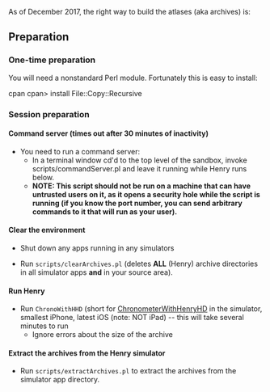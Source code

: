 As of December 2017, the right way to build the atlases (aka archives) is:

## Preparation

### One-time preparation

You will need a nonstandard Perl module.  Fortunately this is easy to install:

cpan
cpan> install File::Copy::Recursive

### Session preparation

#### Command server (times out after 30 minutes of inactivity)

* You need to run a command server:
    * In a terminal window cd'd to the top level of the sandbox, invoke scripts/commandServer.pl and leave it running while Henry runs below.
    * **NOTE: This script should not be run on a machine that can have untrusted users on it, as it opens a security hole while the script
      is running (if you know the port number, you can send arbitrary commands to it that will run as your user).**

#### Clear the environment

* Shut down any apps running in any simulators

* Run `scripts/clearArchives.pl` (deletes **ALL** (Henry) archive directories in all simulator apps **and** in your source area).

#### Run Henry

* Run `ChronoWithHHD` (short for [ChronometerWithHenryHD](https://github.com/EmeraldSequoia/docs/blob/main/Glossary.md#chronometerwithhenryhd)
  in the simulator, smallest iPhone, latest iOS  (note: NOT iPad) -- this will take several minutes to run
  * Ignore errors about the size of the archive

#### Extract the archives from the Henry simulator

* Run `scripts/extractArchives.pl` to extract the archives from the simulator app directory.
